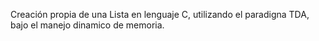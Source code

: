 Creación propia de una Lista en lenguaje C, utilizando el paradigna TDA, bajo el manejo dinamico de memoria.
